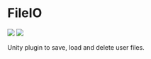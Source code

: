 # FileIO

![](https://img.shields.io/badge/Unity-2018.3-blue.svg?style=flat-square) ![](https://img.shields.io/badge/License-MIT-blue.svg?style=flat-square)

Unity plugin to save, load and delete user files.
